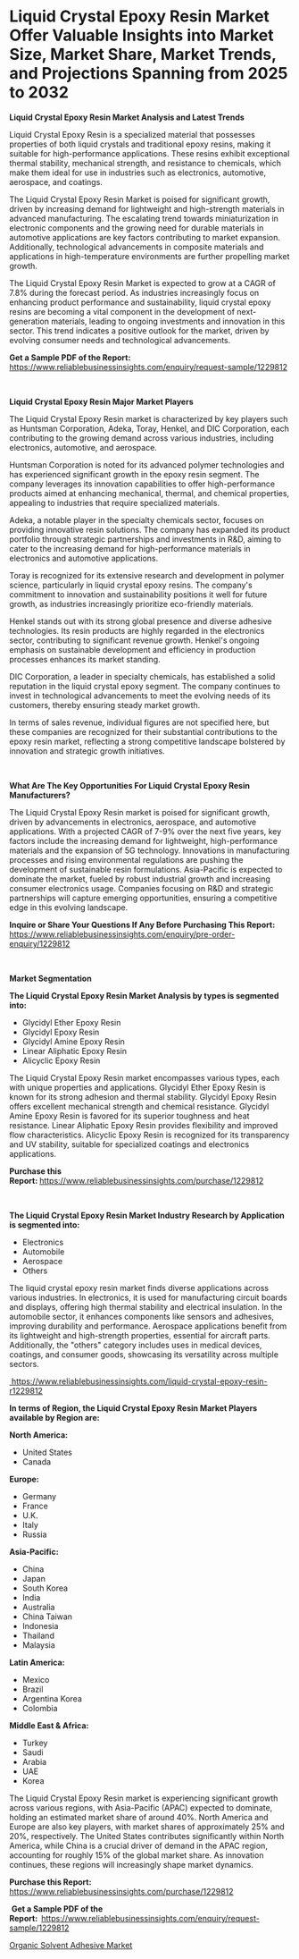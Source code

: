 <p><h1>Liquid Crystal Epoxy Resin Market Offer Valuable Insights into Market Size, Market Share, Market Trends, and Projections Spanning from 2025 to 2032</h1></p><p><strong>Liquid Crystal Epoxy Resin Market Analysis and Latest Trends</strong></p>
<p><p>Liquid Crystal Epoxy Resin is a specialized material that possesses properties of both liquid crystals and traditional epoxy resins, making it suitable for high-performance applications. These resins exhibit exceptional thermal stability, mechanical strength, and resistance to chemicals, which make them ideal for use in industries such as electronics, automotive, aerospace, and coatings.</p><p>The Liquid Crystal Epoxy Resin Market is poised for significant growth, driven by increasing demand for lightweight and high-strength materials in advanced manufacturing. The escalating trend towards miniaturization in electronic components and the growing need for durable materials in automotive applications are key factors contributing to market expansion. Additionally, technological advancements in composite materials and applications in high-temperature environments are further propelling market growth.</p><p>The Liquid Crystal Epoxy Resin Market is expected to grow at a CAGR of 7.8% during the forecast period. As industries increasingly focus on enhancing product performance and sustainability, liquid crystal epoxy resins are becoming a vital component in the development of next-generation materials, leading to ongoing investments and innovation in this sector. This trend indicates a positive outlook for the market, driven by evolving consumer needs and technological advancements.</p></p>
<p><strong>Get a Sample PDF of the Report:&nbsp;</strong> <a href="https://www.reliablebusinessinsights.com/enquiry/request-sample/1229812?utm_campaign=2534&utm_medium=2&utm_source=Github&utm_content=ia&utm_term=03042025&utm_id=liquid-crystal-epoxy-resin">https://www.reliablebusinessinsights.com/enquiry/request-sample/1229812</a></p>
<p>&nbsp;</p>
<p><strong>Liquid Crystal Epoxy Resin Major Market Players</strong></p>
<p><p>The Liquid Crystal Epoxy Resin market is characterized by key players such as Huntsman Corporation, Adeka, Toray, Henkel, and DIC Corporation, each contributing to the growing demand across various industries, including electronics, automotive, and aerospace.</p><p>Huntsman Corporation is noted for its advanced polymer technologies and has experienced significant growth in the epoxy resin segment. The company leverages its innovation capabilities to offer high-performance products aimed at enhancing mechanical, thermal, and chemical properties, appealing to industries that require specialized materials.</p><p>Adeka, a notable player in the specialty chemicals sector, focuses on providing innovative resin solutions. The company has expanded its product portfolio through strategic partnerships and investments in R&D, aiming to cater to the increasing demand for high-performance materials in electronics and automotive applications. </p><p>Toray is recognized for its extensive research and development in polymer science, particularly in liquid crystal epoxy resins. The company's commitment to innovation and sustainability positions it well for future growth, as industries increasingly prioritize eco-friendly materials.</p><p>Henkel stands out with its strong global presence and diverse adhesive technologies. Its resin products are highly regarded in the electronics sector, contributing to significant revenue growth. Henkel's ongoing emphasis on sustainable development and efficiency in production processes enhances its market standing.</p><p>DIC Corporation, a leader in specialty chemicals, has established a solid reputation in the liquid crystal epoxy segment. The company continues to invest in technological advancements to meet the evolving needs of its customers, thereby ensuring steady market growth.</p><p>In terms of sales revenue, individual figures are not specified here, but these companies are recognized for their substantial contributions to the epoxy resin market, reflecting a strong competitive landscape bolstered by innovation and strategic growth initiatives.</p></p>
<p>&nbsp;</p>
<p><strong>What Are The Key Opportunities For Liquid Crystal Epoxy Resin Manufacturers?</strong></p>
<p><p>The Liquid Crystal Epoxy Resin market is poised for significant growth, driven by advancements in electronics, aerospace, and automotive applications. With a projected CAGR of 7-9% over the next five years, key factors include the increasing demand for lightweight, high-performance materials and the expansion of 5G technology. Innovations in manufacturing processes and rising environmental regulations are pushing the development of sustainable resin formulations. Asia-Pacific is expected to dominate the market, fueled by robust industrial growth and increasing consumer electronics usage. Companies focusing on R&D and strategic partnerships will capture emerging opportunities, ensuring a competitive edge in this evolving landscape.</p></p>
<p><strong>Inquire or Share Your Questions If Any Before Purchasing This Report:</strong> <a href="https://www.reliablebusinessinsights.com/enquiry/pre-order-enquiry/1229812?utm_campaign=2534&utm_medium=2&utm_source=Github&utm_content=ia&utm_term=03042025&utm_id=liquid-crystal-epoxy-resin">https://www.reliablebusinessinsights.com/enquiry/pre-order-enquiry/1229812</a></p>
<p>&nbsp;</p>
<p><strong>Market Segmentation</strong></p>
<p><strong>The Liquid Crystal Epoxy Resin Market Analysis by types is segmented into:</strong></p>
<p><ul><li>Glycidyl Ether Epoxy Resin</li><li>Glycidyl Epoxy Resin</li><li>Glycidyl Amine Epoxy Resin</li><li>Linear Aliphatic Epoxy Resin</li><li>Alicyclic Epoxy Resin</li></ul></p>
<p><p>The Liquid Crystal Epoxy Resin market encompasses various types, each with unique properties and applications. Glycidyl Ether Epoxy Resin is known for its strong adhesion and thermal stability. Glycidyl Epoxy Resin offers excellent mechanical strength and chemical resistance. Glycidyl Amine Epoxy Resin is favored for its superior toughness and heat resistance. Linear Aliphatic Epoxy Resin provides flexibility and improved flow characteristics. Alicyclic Epoxy Resin is recognized for its transparency and UV stability, suitable for specialized coatings and electronics applications.</p></p>
<p><strong>Purchase this Report:&nbsp;</strong><a href="https://www.reliablebusinessinsights.com/purchase/1229812?utm_campaign=2534&utm_medium=2&utm_source=Github&utm_content=ia&utm_term=03042025&utm_id=liquid-crystal-epoxy-resin">https://www.reliablebusinessinsights.com/purchase/1229812</a></p>
<p>&nbsp;</p>
<p><strong>The Liquid Crystal Epoxy Resin Market Industry Research by Application is segmented into:</strong></p>
<p><ul><li>Electronics</li><li>Automobile</li><li>Aerospace</li><li>Others</li></ul></p>
<p><p>The liquid crystal epoxy resin market finds diverse applications across various industries. In electronics, it is used for manufacturing circuit boards and displays, offering high thermal stability and electrical insulation. In the automobile sector, it enhances components like sensors and adhesives, improving durability and performance. Aerospace applications benefit from its lightweight and high-strength properties, essential for aircraft parts. Additionally, the "others" category includes uses in medical devices, coatings, and consumer goods, showcasing its versatility across multiple sectors.</p></p>
<p><a href="https://www.reliablebusinessinsights.com/liquid-crystal-epoxy-resin-r1229812?utm_campaign=2534&utm_medium=2&utm_source=Github&utm_content=ia&utm_term=03042025&utm_id=liquid-crystal-epoxy-resin">&nbsp;https://www.reliablebusinessinsights.com/liquid-crystal-epoxy-resin-r1229812</a></p>
<p><strong>In terms of Region, the Liquid Crystal Epoxy Resin Market Players available by Region are:</strong></p>
<p>
    <p> <strong> North America: </strong>
        <ul>
            <li>United States</li>
            <li>Canada</li>
        </ul>
        </p> 
    <p> <strong> Europe: </strong>
        <ul>
            <li>Germany</li>
            <li>France</li>
            <li>U.K.</li>
            <li>Italy</li>
            <li>Russia</li>
        </ul>
        </p> 
    <p> <strong> Asia-Pacific: </strong>
        <ul>
            <li>China</li>
            <li>Japan</li>
            <li>South Korea</li>
            <li>India</li>
            <li>Australia</li>
            <li>China Taiwan</li>
            <li>Indonesia</li>
            <li>Thailand</li>
            <li>Malaysia</li>
        </ul>
        </p> 
    <p> <strong> Latin America: </strong>
        <ul>
            <li>Mexico</li>
            <li>Brazil</li>
            <li>Argentina Korea</li>
            <li>Colombia</li>
        </ul>
        </p> 
    <p> <strong> Middle East & Africa: </strong>
        <ul>
            <li>Turkey</li>
            <li>Saudi</li>
            <li>Arabia</li>
            <li>UAE</li>
            <li>Korea</li>
        </ul>
    </p>
    </p>
<p><p>The Liquid Crystal Epoxy Resin market is experiencing significant growth across various regions, with Asia-Pacific (APAC) expected to dominate, holding an estimated market share of around 40%. North America and Europe are also key players, with market shares of approximately 25% and 20%, respectively. The United States contributes significantly within North America, while China is a crucial driver of demand in the APAC region, accounting for roughly 15% of the global market share. As innovation continues, these regions will increasingly shape market dynamics.</p></p>
<p><strong>Purchase this Report: </strong><a href="https://www.reliablebusinessinsights.com/purchase/1229812?utm_campaign=2534&utm_medium=2&utm_source=Github&utm_content=ia&utm_term=03042025&utm_id=liquid-crystal-epoxy-resin">https://www.reliablebusinessinsights.com/purchase/1229812</a></p>
<p>&nbsp;<strong>Get a Sample PDF of the Report:&nbsp;&nbsp;</strong><a href="https://www.reliablebusinessinsights.com/enquiry/request-sample/1229812?utm_campaign=2534&utm_medium=2&utm_source=Github&utm_content=ia&utm_term=03042025&utm_id=liquid-crystal-epoxy-resin">https://www.reliablebusinessinsights.com/enquiry/request-sample/1229812</a></p>
<p><strong></strong></p>
<p><p><a href="https://github.com/chungwimbu4/Market-Research-Report-List-1/blob/main/organic-solvent-adhesive-market.md?utm_campaign=2534&utm_medium=2&utm_source=Github&utm_content=ia&utm_term=03042025&utm_id=liquid-crystal-epoxy-resin">Organic Solvent Adhesive Market</a></p></p>